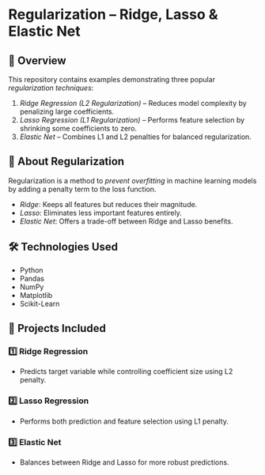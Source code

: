 # Regularization – Ridge, Lasso & Elastic Net

## 📌 Overview
This repository contains examples demonstrating three popular *regularization techniques*:
1. *Ridge Regression (L2 Regularization)* – Reduces model complexity by penalizing large coefficients.
2. *Lasso Regression (L1 Regularization)* – Performs feature selection by shrinking some coefficients to zero.
3. *Elastic Net* – Combines L1 and L2 penalties for balanced regularization.

## 📖 About Regularization
Regularization is a method to *prevent overfitting* in machine learning models by adding a penalty term to the loss function.  
- *Ridge*: Keeps all features but reduces their magnitude.  
- *Lasso*: Eliminates less important features entirely.  
- *Elastic Net*: Offers a trade-off between Ridge and Lasso benefits.

## 🛠 Technologies Used
- Python 
- Pandas
- NumPy
- Matplotlib
- Scikit-Learn

## 📂 Projects Included
### 1️⃣ Ridge Regression
- Predicts target variable while controlling coefficient size using L2 penalty.

### 2️⃣ Lasso Regression
- Performs both prediction and feature selection using L1 penalty.

### 3️⃣ Elastic Net
- Balances between Ridge and Lasso for more robust predictions.
